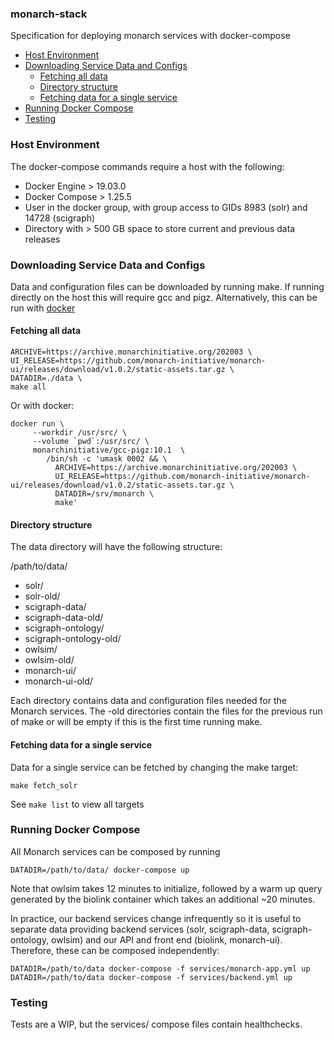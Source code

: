 ### monarch-stack
Specification for deploying monarch services with docker-compose

<!-- MarkdownTOC -->

- [Host Environment](#host-environment)
- [Downloading Service Data and Configs](#downloading-service-data-and-configs)
  - [Fetching all data](#fetching-all-data)
  - [Directory structure](#directory-structure)
  - [Fetching data for a single service](#fetching-data-for-a-single-service)
- [Running Docker Compose](#running-docker-compose)
- [Testing](#testing)

<!-- /MarkdownTOC -->

### Host Environment

The docker-compose commands require a host with the following:
- Docker Engine > 19.03.0
- Docker Compose > 1.25.5
- User in the docker group, with group access to GIDs 8983 (solr) and 14728 (scigraph)
- Directory with > 500 GB space to store current and previous data releases

### Downloading Service Data and Configs

Data and configuration files can be downloaded by running make.  If running directly on
the host this will require gcc and pigz.  Alternatively, this can be run with 
[docker](https://hub.docker.com/repository/docker/monarchinitiative/gcc-pigz)

#### Fetching all data

```
ARCHIVE=https://archive.monarchinitiative.org/202003 \
UI_RELEASE=https://github.com/monarch-initiative/monarch-ui/releases/download/v1.0.2/static-assets.tar.gz \
DATADIR=./data \
make all
```

Or with docker:

```
docker run \ 
     --workdir /usr/src/ \
     --volume `pwd`:/usr/src/ \
     monarchinitiative/gcc-pigz:10.1  \
        /bin/sh -c 'umask 0002 && \
          ARCHIVE=https://archive.monarchinitiative.org/202003 \
          UI_RELEASE=https://github.com/monarch-initiative/monarch-ui/releases/download/v1.0.2/static-assets.tar.gz \
          DATADIR=/srv/monarch \
          make'
```

#### Directory structure

The data directory will have the following structure:

/path/to/data/
  - solr/
  - solr-old/
  - scigraph-data/
  - scigraph-data-old/
  - scigraph-ontology/
  - scigraph-ontology-old/
  - owlsim/
  - owlsim-old/
  - monarch-ui/
  - monarch-ui-old/

Each directory contains data and configuration files needed for the Monarch services.
The -old directories contain the files for the previous run of make or will be empty if
this is the first time running make.

#### Fetching data for a single service

Data for a single service can be fetched by changing the make target:

```
make fetch_solr
```

See ```make list``` to view all targets

### Running Docker Compose

All Monarch services can be composed by running
```
DATADIR=/path/to/data/ docker-compose up
```
Note that owlsim takes 12 minutes to initialize, followed by a warm up query generated
by the biolink container which takes an additional ~20 minutes.

In practice, our backend services change infrequently so it is useful to separate 
data providing backend services (solr, scigraph-data, scigraph-ontology, owlsim) and
our API and front end (biolink, monarch-ui).  Therefore, these can be composed independently:

```
DATADIR=/path/to/data docker-compose -f services/monarch-app.yml up
DATADIR=/path/to/data docker-compose -f services/backend.yml up
```

### Testing

Tests are a WIP, but the services/ compose files contain healthchecks.
